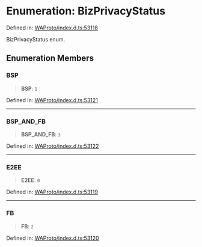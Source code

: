 # Enumeration: BizPrivacyStatus

Defined in: [WAProto/index.d.ts:53118](https://github.com/Fokusdotid/bail/blob/99acc683da8779d62a0509bb4108fdb35cb2b061/WAProto/index.d.ts#L53118)

BizPrivacyStatus enum.

## Enumeration Members

### BSP

> **BSP**: `1`

Defined in: [WAProto/index.d.ts:53121](https://github.com/Fokusdotid/bail/blob/99acc683da8779d62a0509bb4108fdb35cb2b061/WAProto/index.d.ts#L53121)

***

### BSP\_AND\_FB

> **BSP\_AND\_FB**: `3`

Defined in: [WAProto/index.d.ts:53122](https://github.com/Fokusdotid/bail/blob/99acc683da8779d62a0509bb4108fdb35cb2b061/WAProto/index.d.ts#L53122)

***

### E2EE

> **E2EE**: `0`

Defined in: [WAProto/index.d.ts:53119](https://github.com/Fokusdotid/bail/blob/99acc683da8779d62a0509bb4108fdb35cb2b061/WAProto/index.d.ts#L53119)

***

### FB

> **FB**: `2`

Defined in: [WAProto/index.d.ts:53120](https://github.com/Fokusdotid/bail/blob/99acc683da8779d62a0509bb4108fdb35cb2b061/WAProto/index.d.ts#L53120)
